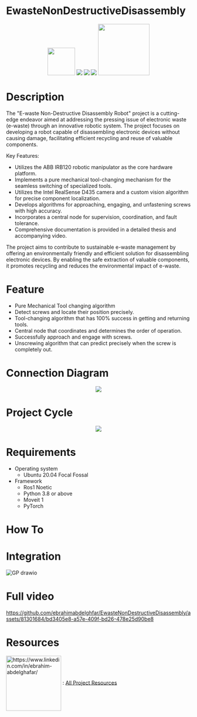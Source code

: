 # EwasteNonDestructiveDisassembly
<p align="center">
<img src="https://img.shields.io/badge/ros-%230A0FF9.svg?style=for-the-badge&logo=ros&logoColor=white" width="75" />
<img src="https://img.shields.io/badge/PyTorch-%23EE4C2C.svg?style=for-the-badge&logo=PyTorch&logoColor=white" />
<img src="https://img.shields.io/badge/Ubuntu-E95420?style=for-the-badge&logo=ubuntu&logoColor=white" /> 
<img src="https://img.shields.io/badge/-Arduino-00979D?style=for-the-badge&logo=Arduino&logoColor=white" /> 
<img src="https://github.com/ebrahimabdelghfar/EwasteNonDestructiveDisassembly/assets/81301684/fbd98431-8832-479f-a85d-9c57664589c8" width="140"/> 

</p>

# Description

The "E-waste Non-Destructive Disassembly Robot" project is a cutting-edge endeavor aimed at addressing the pressing issue of electronic waste (e-waste) through an innovative robotic system. The project focuses on developing a robot capable of disassembling electronic devices without causing damage, facilitating efficient recycling and reuse of valuable components.

Key Features:

* Utilizes the ABB IRB120 robotic manipulator as the core hardware platform.
* Implements a pure mechanical tool-changing mechanism for the seamless switching of specialized tools.
* Utilizes the Intel RealSense D435 camera and a custom vision algorithm for precise component localization.
* Develops algorithms for approaching, engaging, and unfastening screws with high accuracy.
* Incorporates a central node for supervision, coordination, and fault tolerance.
* Comprehensive documentation is provided in a detailed thesis and accompanying video.

The project aims to contribute to sustainable e-waste management by offering an environmentally friendly and efficient solution for disassembling electronic devices. By enabling the safe extraction of valuable components, it promotes recycling and reduces the environmental impact of e-waste.

# Feature
* Pure Mechanical Tool changing algorithm
* Detect screws and locate their position precisely.
* Tool-changing algorithm that has 100% success in getting and returning tools.
* Central node that coordinates and determines the order of operation.
* Successfully approach and engage with screws.
* Unscrewing algorithm that can predict precisely when the screw is completely out.
# Connection Diagram 
<p align="center">
 <img src="https://github.com/ebrahimabdelghfar/EwasteNonDestructiveDisassembly/assets/81301684/9aa98e2a-7c94-41ed-ad66-d2009ca91bca" /> 

</p>

# Project Cycle
<p align="center">
 <img src="https://github.com/ebrahimabdelghfar/EwasteNonDestructiveDisassembly/assets/81301684/fdc5c255-99f7-43f3-8536-2a72fc1e7f8f" />  
</p>



# Requirements
- Operating system
   -  Ubuntu 20.04 Focal Fossal
-  Framework
   - Ros1 Noetic
   - Python 3.8 or above
   - Moveit 1
   - PyTorch
# How To
# Integration
![GP drawio](https://github.com/ebrahimabdelghfar/EwasteNonDestructiveDisassembly/assets/81301684/19acd6ee-6b94-4af5-b320-a5827037b2bb)

# Full video

https://github.com/ebrahimabdelghfar/EwasteNonDestructiveDisassembly/assets/81301684/bd3405e8-a57e-409f-bd26-478e25d90be8

# Resources 

<img align="center" src="https://github.com/ebrahimabdelghfar/EwasteNonDestructiveDisassembly/assets/81301684/9f4551af-32a1-4df1-8719-abc87daf2bc5" alt="https://www.linkedin.com/in/ebrahim-abdelghafar/" width="150"/> :  [All Project Resources](https://engasuedu-my.sharepoint.com/:f:/g/personal/18p2187_eng_asu_edu_eg/EhhmfK2uarxNuSgLD824AL8BBW_xkY51RF4FKOA_jGJPSg?e=DFBrxT )
